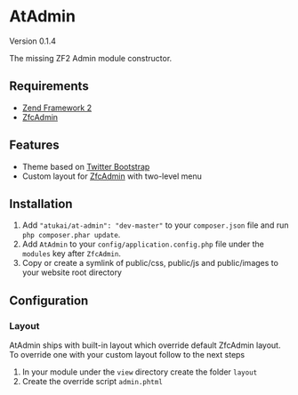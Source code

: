 # AtAdmin

Version 0.1.4

The missing ZF2 Admin module constructor.

## Requirements

* [Zend Framework 2](https://github.com/zendframework/zf2)
* [ZfcAdmin](https://github.com/ZF-Commons/ZfcAdmin)

## Features

* Theme based on [Twitter Bootstrap](http://twitter.github.com/bootstrap/)
* Custom layout for [ZfcAdmin](https://github.com/ZF-Commons/ZfcAdmin) with two-level menu

## Installation

 1. Add `"atukai/at-admin": "dev-master"` to your `composer.json` file and run `php composer.phar update`.
 2. Add `AtAdmin` to your `config/application.config.php` file under the `modules` key after `ZfcAdmin`.
 3. Copy or create a symlink of public/css, public/js and public/images to your website root directory

## Configuration

### Layout
AtAdmin ships with built-in layout which override default ZfcAdmin layout.
To override one with your custom layout follow to the next steps

1. In your module under the `view` directory create the folder `layout`
2. Create the override script `admin.phtml`